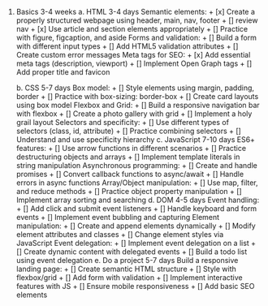 1. Basics 3-4 weeks
    a. HTML 3-4 days
        Semantic elements:
            + [x] Create a properly structured webpage using header, main, nav, footer
                + [] review nav
            + [x] Use article and section elements appropriately
            + [] Practice with figure, figcaption, and aside
        Forms and validation: 
            + [] Build a form with different input types
            + [] Add HTML5 validation attributes
            + [] Create custom error messages
        Meta tags for SEO:
            + [x] Add essential meta tags (description, viewport)
            + [] Implement Open Graph tags
            + [] Add proper title and favicon
        
    b. CSS 5-7 days
        Box model:
            + [] Style elements using margin, padding, border
            + [] Practice with box-sizing: border-box
            + [] Create card layouts using box model
        Flexbox and Grid:
            + [] Build a responsive navigation bar with flexbox
            + [] Create a photo gallery with grid
            + [] Implement a holy grail layout
        Selectors and specificity:
            + [] Use different types of selectors (class, id, attribute)
            + [] Practice combining selectors
            + [] Understand and use specificity hierarchy
    c. JavaScript 7-10 days
        ES6+ features:
            + [] Use arrow functions in different scenarios
            + [] Practice destructuring objects and arrays
            + [] Implement template literals in string manipulation
        Asynchronous programming:
            + [] Create and handle promises
            + [] Convert callback functions to async/await
            + [] Handle errors in async functions
        Array/Object manipulation:
            + [] Use map, filter, and reduce methods
            + [] Practice object property manipulation
            + [] Implement array sorting and searching
    d. DOM 4-5 days
        Event handling:
            + [] Add click and submit event listeners
            + [] Handle keyboard and form events
            + [] Implement event bubbling and capturing
        Element manipulation:
            + [] Create and append elements dynamically
            + [] Modify element attributes and classes
            + [] Change element styles via JavaScript
        Event delegation:
            + [] Implement event delegation on a list
            + [] Create dynamic content with delegated events
            + [] Build a todo list using event delegation
    e. Do a project 5-7 days
        Build a responsive landing page:
            + [] Create semantic HTML structure
            + [] Style with flexbox/grid
            + [] Add form with validation
            + [] Implement interactive features with JS
            + [] Ensure mobile responsiveness
            + [] Add basic SEO elements


